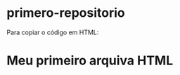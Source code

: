 # primero-repositorio

Para copiar o código em HTML:
<html>
  <h1>Meu primeiro arquiva HTML</h1>
  </htnl>
